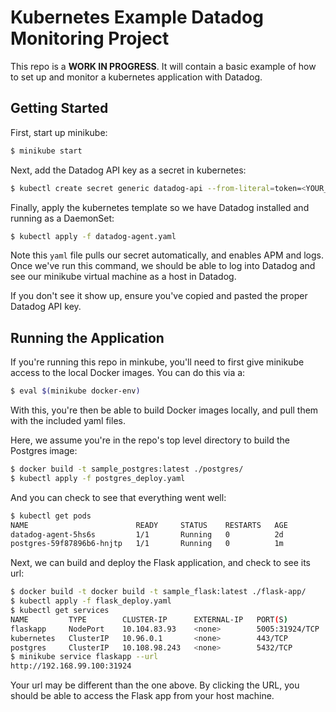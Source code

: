 # Kubernetes Example Datadog Monitoring Project


This repo is a **WORK IN PROGRESS**. It will contain a basic example of how to set up and monitor a kubernetes application with Datadog.

## Getting Started 

First, start up minikube:

```bash
$ minikube start
```

Next, add the Datadog API key as a secret in kubernetes:

```bash
$ kubectl create secret generic datadog-api --from-literal=token=<YOUR_DATADOG_API_KEY>
```

Finally, apply the kubernetes template so we have Datadog installed and running as a DaemonSet:

```bash
$ kubectl apply -f datadog-agent.yaml
```

Note this `yaml` file pulls our secret automatically, and enables APM and logs. Once we've run this command, we should be able to log into Datadog and see our minikube virtual machine as a host in Datadog.

If you don't see it show up, ensure you've copied and pasted the proper Datadog API key.

## Running the Application

If you're running this repo in minkube, you'll need to first give minikube access to the local Docker images. You can do this via a:

```bash
$ eval $(minikube docker-env)
```

With this, you're then be able to build Docker images locally, and pull them with the included yaml files. 

Here, we assume you're in the repo's top level directory to build the Postgres image:

```bash
$ docker build -t sample_postgres:latest ./postgres/
$ kubectl apply -f postgres_deploy.yaml
```

And you can check to see that everything went well:

```bash
$ kubectl get pods
NAME                        READY     STATUS    RESTARTS   AGE
datadog-agent-5hs6s         1/1       Running   0          2d
postgres-59f87896b6-hnjtp   1/1       Running   0          1m
```

Next, we can build and deploy the Flask application, and check to see its url:

```bash
$ docker build -t docker build -t sample_flask:latest ./flask-app/
$ kubectl apply -f flask_deploy.yaml
$ kubectl get services
NAME         TYPE        CLUSTER-IP      EXTERNAL-IP   PORT(S)          AGE
flaskapp     NodePort    10.104.83.93    <none>        5005:31924/TCP   1d
kubernetes   ClusterIP   10.96.0.1       <none>        443/TCP          4d
postgres     ClusterIP   10.108.98.243   <none>        5432/TCP         2d
$ minikube service flaskapp --url
http://192.168.99.100:31924
```

Your url may be different than the one above. By clicking the URL, you should be able to access the Flask app from your host machine.


